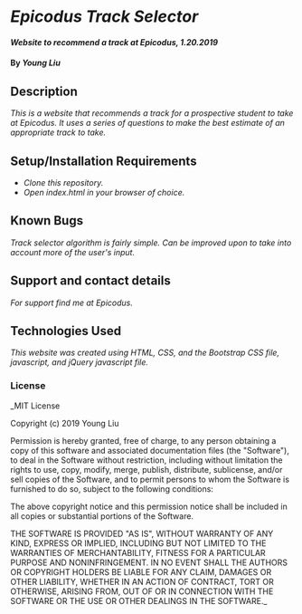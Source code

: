 # _Epicodus Track Selector_

#### _Website to recommend a track at Epicodus, 1.20.2019_

#### By _**Young Liu**_

## Description

_This is a website that recommends a track for a prospective student to take at
Epicodus. It uses a series of questions to make the best estimate of an appropriate
track to take._

## Setup/Installation Requirements

* _Clone this repository._
* _Open index.html in your browser of choice._

## Known Bugs

_Track selector algorithm is fairly simple. Can be improved upon to take into account
more of the user's input._

## Support and contact details

_For support find me at Epicodus._

## Technologies Used

_This website was created using HTML, CSS, and the Bootstrap CSS file,
javascript, and jQuery javascript file._

### License

_MIT License

Copyright (c) 2019 Young Liu

Permission is hereby granted, free of charge, to any person obtaining a copy
of this software and associated documentation files (the "Software"), to deal
in the Software without restriction, including without limitation the rights
to use, copy, modify, merge, publish, distribute, sublicense, and/or sell
copies of the Software, and to permit persons to whom the Software is
furnished to do so, subject to the following conditions:

The above copyright notice and this permission notice shall be included in all
copies or substantial portions of the Software.

THE SOFTWARE IS PROVIDED "AS IS", WITHOUT WARRANTY OF ANY KIND, EXPRESS OR
IMPLIED, INCLUDING BUT NOT LIMITED TO THE WARRANTIES OF MERCHANTABILITY,
FITNESS FOR A PARTICULAR PURPOSE AND NONINFRINGEMENT. IN NO EVENT SHALL THE
AUTHORS OR COPYRIGHT HOLDERS BE LIABLE FOR ANY CLAIM, DAMAGES OR OTHER
LIABILITY, WHETHER IN AN ACTION OF CONTRACT, TORT OR OTHERWISE, ARISING FROM,
OUT OF OR IN CONNECTION WITH THE SOFTWARE OR THE USE OR OTHER DEALINGS IN THE
SOFTWARE._
